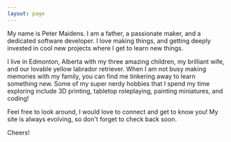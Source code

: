 ```yaml
---
layout: page
---
```


My name is Peter Maidens. I am a father, a passionate maker, and a dedicated software developer. I love making things, and getting deeply invested in cool new projects where I get to learn new things.

I live in Edmonton, Alberta with my three amazing children, my brilliant wife, and our lovable yellow labrador retriever. When I am not busy making memories with my family, you can find me tinkering away to learn something new. Some of my super nerdy hobbies that I spend my time exploring include 3D printing, tabletop roleplaying, painting miniatures, and coding!

Feel free to look around, I would love to connect and get to know you! My site is always evolving, so don't forget to check back soon.

Cheers!
